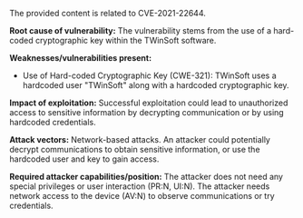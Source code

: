 The provided content is related to CVE-2021-22644.

**Root cause of vulnerability:**
The vulnerability stems from the use of a hard-coded cryptographic key within the TWinSoft software.

**Weaknesses/vulnerabilities present:**
- Use of Hard-coded Cryptographic Key (CWE-321): TWinSoft uses a hardcoded user "TWinSoft" along with a hardcoded cryptographic key.

**Impact of exploitation:**
Successful exploitation could lead to unauthorized access to sensitive information by decrypting communication or by using hardcoded credentials.

**Attack vectors:**
Network-based attacks. An attacker could potentially decrypt communications to obtain sensitive information, or use the hardcoded user and key to gain access.

**Required attacker capabilities/position:**
The attacker does not need any special privileges or user interaction (PR:N, UI:N). The attacker needs network access to the device (AV:N) to observe communications or try credentials.